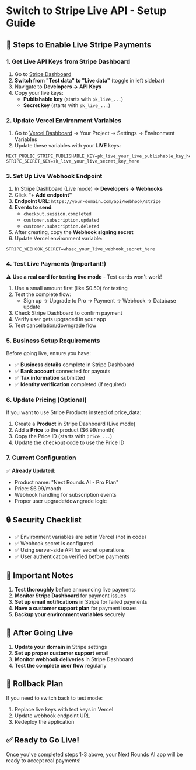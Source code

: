 # Switch to Stripe Live API - Setup Guide

## 🚀 Steps to Enable Live Stripe Payments

### 1. Get Live API Keys from Stripe Dashboard

1. Go to [Stripe Dashboard](https://dashboard.stripe.com)
2. **Switch from "Test data" to "Live data"** (toggle in left sidebar)
3. Navigate to **Developers → API Keys**
4. Copy your live keys:
   - **Publishable key** (starts with `pk_live_...`)
   - **Secret key** (starts with `sk_live_...`)

### 2. Update Vercel Environment Variables

1. Go to [Vercel Dashboard](https://vercel.com) → Your Project → Settings → Environment Variables
2. Update these variables with your **LIVE** keys:

```
NEXT_PUBLIC_STRIPE_PUBLISHABLE_KEY=pk_live_your_live_publishable_key_here
STRIPE_SECRET_KEY=sk_live_your_live_secret_key_here
```

### 3. Set Up Live Webhook Endpoint

1. In Stripe Dashboard (Live mode) → **Developers → Webhooks**
2. Click **"+ Add endpoint"**
3. **Endpoint URL**: `https://your-domain.com/api/webhook/stripe`
4. **Events to send**:
   - `checkout.session.completed`
   - `customer.subscription.updated` 
   - `customer.subscription.deleted`
5. After creating, copy the **Webhook signing secret**
6. Update Vercel environment variable:

```
STRIPE_WEBHOOK_SECRET=whsec_your_live_webhook_secret_here
```

### 4. Test Live Payments (Important!)

⚠️ **Use a real card for testing live mode** - Test cards won't work!

1. Use a small amount first (like $0.50) for testing
2. Test the complete flow:
   - Sign up → Upgrade to Pro → Payment → Webhook → Database update
3. Check Stripe Dashboard to confirm payment
4. Verify user gets upgraded in your app
5. Test cancellation/downgrade flow

### 5. Business Setup Requirements

Before going live, ensure you have:
- ✅ **Business details** complete in Stripe Dashboard
- ✅ **Bank account** connected for payouts
- ✅ **Tax information** submitted
- ✅ **Identity verification** completed (if required)

### 6. Update Pricing (Optional)

If you want to use Stripe Products instead of price_data:

1. Create a **Product** in Stripe Dashboard (Live mode)
2. Add a **Price** to the product ($6.99/month)
3. Copy the Price ID (starts with `price_...`)
4. Update the checkout code to use the Price ID

### 7. Current Configuration

✅ **Already Updated**:
- Product name: "Next Rounds AI - Pro Plan"
- Price: $6.99/month
- Webhook handling for subscription events
- Proper user upgrade/downgrade logic

## 🔒 Security Checklist

- ✅ Environment variables are set in Vercel (not in code)
- ✅ Webhook secret is configured
- ✅ Using server-side API for secret operations
- ✅ User authentication verified before payments

## 🚨 Important Notes

1. **Test thoroughly** before announcing live payments
2. **Monitor Stripe Dashboard** for payment issues
3. **Set up email notifications** in Stripe for failed payments
4. **Have a customer support plan** for payment issues
5. **Backup your environment variables** securely

## 📱 After Going Live

1. **Update your domain** in Stripe settings
2. **Set up proper customer support** email
3. **Monitor webhook deliveries** in Stripe Dashboard
4. **Test the complete user flow** regularly

## 🛟 Rollback Plan

If you need to switch back to test mode:
1. Replace live keys with test keys in Vercel
2. Update webhook endpoint URL
3. Redeploy the application

## ✅ Ready to Go Live!

Once you've completed steps 1-3 above, your Next Rounds AI app will be ready to accept real payments!